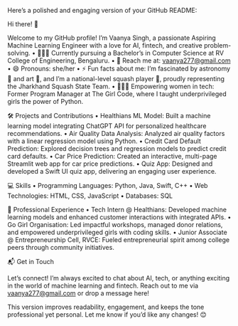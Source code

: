 Here’s a polished and engaging version of your GitHub README:

Hi there! 👋

Welcome to my GitHub profile! I’m Vaanya Singh, a passionate Aspiring Machine Learning Engineer with a love for AI, fintech, and creative problem-solving.
	•	👩🏻‍🎓 Currently pursuing a Bachelor’s in Computer Science at RV College of Engineering, Bengaluru.
	•	📧 Reach me at: vaanya277@gmail.com
	•	😄 Pronouns: she/her
	•	⚡ Fun facts about me: I’m fascinated by astronomy 🌌 and art 🎨, and I’m a national-level squash player 🎾, proudly representing the Jharkhand Squash State Team.
	•	👩🏻‍💻 Empowering women in tech: Former Program Manager at The Girl Code, where I taught underprivileged girls the power of Python.

🛠️ Projects and Contributions
	•	Healthians ML Model: Built a machine learning model integrating ChatGPT API for personalized healthcare recommendations.
	•	Air Quality Data Analysis: Analyzed air quality factors with a linear regression model using Python.
	•	Credit Card Default Prediction: Explored decision trees and regression models to predict credit card defaults.
	•	Car Price Prediction: Created an interactive, multi-page Streamlit web app for car price predictions.
	•	Quiz App: Designed and developed a Swift UI quiz app, delivering an engaging user experience.

💻 Skills
	•	Programming Languages: Python, Java, Swift, C++
	•	Web Technologies: HTML, CSS, JavaScript
	•	Databases: SQL

💼 Professional Experience
	•	Tech Intern @ Healthians: Developed machine learning models and enhanced customer interactions with integrated APIs.
	•	Go Girl Organisation: Led impactful workshops, managed donor relations, and empowered underprivileged girls with coding skills.
	•	Junior Associate @ Entrepreneurship Cell, RVCE: Fueled entrepreneurial spirit among college peers through community initiatives.

📬 Get in Touch

Let’s connect! I’m always excited to chat about AI, tech, or anything exciting in the world of machine learning and fintech. Reach out to me via vaanya277@gmail.com or drop a message here!

This version improves readability, engagement, and keeps the tone professional yet personal. Let me know if you’d like any changes! 😊
